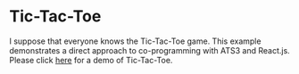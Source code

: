# Tic-Tac-Toe

I suppose that everyone knows the Tic-Tac-Toe game.  This example
demonstrates a direct approach to co-programming with ATS3 and
React.js. Please click
[here](https://xanadu-lang.github.io/xats2js/docgen/P-Ground/githwxi/Tic-Tac-Toe/2020-12-27/.)
for a demo of Tic-Tac-Toe.
